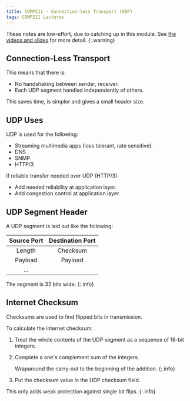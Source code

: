 ```yaml
---
title: COMP211 - Connection-less Transport (UDP)
tags: COMP211 Lectures
---
```

These notes are low-effort, due to catching up in this module. See [the videos and slides](https://liverpool.instructure.com/courses/54299/pages/3-transport-layer?module_item_id=1178720) for more detail.
{:.warning}

## Connection-Less Transport
This means that there is:

* No handshaking between sender, receiver.
* Each UDP segment handled independently of others.

This saves time, is simpler and gives a small header size.

## UDP Uses
UDP is used for the following:

* Streaming multimedia apps (loss tolerant, rate
sensitive).
* DNS
* SNMP
* HTTP/3

If reliable transfer needed over UDP (HTTP/3):

* Add needed reliability at application layer.
* Add congestion control at application layer.

## UDP Segment Header
A UDP segment is laid out like the following:

| Source Port | Destination Port |
| :-: | :-: |
| Length | Checksum |
| Payload | Payload |
| ... | |

The segment is 32 bits wide.
{:.info}

## Internet Checksum
Checksums are used to find flipped bits in transmission.

To calculate the internet checksum:

1. Treat the whole contents of the UDP segment as a sequence of 16-bit integers.
1. Complete a one's complement sum of the integers.
	
	Wraparound the carry-out to the beginning of the addition.
	{:.info}
1. Put the checksum value in the UDP checksum field.

This only adds weak protection against single bit flips.
{:.info}